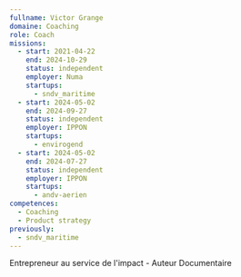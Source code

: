 ```yaml
---
fullname: Victor Grange
domaine: Coaching
role: Coach
missions:
  - start: 2021-04-22
    end: 2024-10-29
    status: independent
    employer: Numa
    startups:
      - sndv_maritime
  - start: 2024-05-02
    end: 2024-09-27
    status: independent
    employer: IPPON
    startups:
      - envirogend
  - start: 2024-05-02
    end: 2024-07-27
    status: independent
    employer: IPPON
    startups:
      - andv-aerien
competences:
  - Coaching
  - Product strategy
previously:
  - sndv_maritime
---
```

Entrepreneur au service de l'impact - Auteur Documentaire
